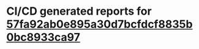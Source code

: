 # CI/CD generated reports for [57fa92ab0e895a30d7bcfdcf8835b0bc8933ca97](https://github.com/hydephp/develop/commit/57fa92ab0e895a30d7bcfdcf8835b0bc8933ca97)
